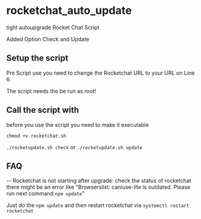 # rocketchat_auto_update
tight autoupgrade Rocket Chat Script

Added Option Check and Update
## Setup the script
Pre Script use you need to change the Rocketchat URL to your URL on Line 6.

The script needs the be run as root!

## Call the script with

before you use the script you need to make it executable

`chmod +x rocketchat.sh`

`./rocketupdate.sh check`
or
`./rocketupdate.sh update`


## FAQ

-- Rocketchat is not starting after upgrade:
check the status of rocketchat there might be an error like "Browserslist: caniuse-lite is outdated. Please run next command `npm update`"

Just do the `npm update` and then restart rocketchat via `systemctl restart rocketchat`
